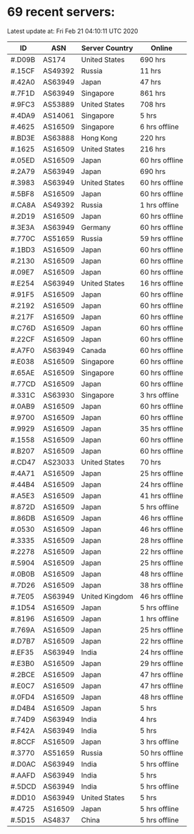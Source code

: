# 69 recent servers:

Latest update at: Fri Feb 21 04:10:11 UTC 2020

| ID | ASN | Server Country | Online |
| -- | --- | -------------- | ------ |
| #.D09B | AS174 | United States | 690 hrs |
| #.15CF | AS49392 | Russia | 11 hrs |
| #.42A0 | AS63949 | Japan | 47 hrs |
| #.7F1D | AS63949 | Singapore | 861 hrs |
| #.9FC3 | AS53889 | United States | 708 hrs |
| #.4DA9 | AS14061 | Singapore | 5 hrs |
| #.4625 | AS16509 | Singapore | 6 hrs offline |
| #.BD3E | AS63888 | Hong Kong | 220 hrs |
| #.1625 | AS16509 | United States | 216 hrs |
| #.05ED | AS16509 | Japan | 60 hrs offline |
| #.2A79 | AS63949 | Japan | 690 hrs |
| #.3983 | AS63949 | United States | 60 hrs offline |
| #.5BF8 | AS16509 | Japan | 60 hrs offline |
| #.CA8A | AS49392 | Russia | 1 hrs offline |
| #.2D19 | AS16509 | Japan | 60 hrs offline |
| #.3E3A | AS63949 | Germany | 60 hrs offline |
| #.770C | AS51659 | Russia | 59 hrs offline |
| #.1BD3 | AS16509 | Japan | 60 hrs offline |
| #.2130 | AS16509 | Japan | 60 hrs offline |
| #.09E7 | AS16509 | Japan | 60 hrs offline |
| #.E254 | AS63949 | United States | 16 hrs offline |
| #.91F5 | AS16509 | Japan | 60 hrs offline |
| #.2192 | AS16509 | Japan | 60 hrs offline |
| #.217F | AS16509 | Japan | 60 hrs offline |
| #.C76D | AS16509 | Japan | 60 hrs offline |
| #.22CF | AS16509 | Japan | 60 hrs offline |
| #.A7F0 | AS63949 | Canada | 60 hrs offline |
| #.E038 | AS16509 | Singapore | 60 hrs offline |
| #.65AE | AS16509 | Singapore | 60 hrs offline |
| #.77CD | AS16509 | Japan | 60 hrs offline |
| #.331C | AS63930 | Singapore | 3 hrs offline |
| #.0AB9 | AS16509 | Japan | 60 hrs offline |
| #.9700 | AS16509 | Japan | 60 hrs offline |
| #.9929 | AS16509 | Japan | 35 hrs offline |
| #.1558 | AS16509 | Japan | 60 hrs offline |
| #.B207 | AS16509 | Japan | 60 hrs offline |
| #.CD47 | AS23033 | United States | 70 hrs |
| #.4A71 | AS16509 | Japan | 25 hrs offline |
| #.44B4 | AS16509 | Japan | 24 hrs offline |
| #.A5E3 | AS16509 | Japan | 41 hrs offline |
| #.872D | AS16509 | Japan | 5 hrs offline |
| #.86DB | AS16509 | Japan | 46 hrs offline |
| #.0530 | AS16509 | Japan | 46 hrs offline |
| #.3335 | AS16509 | Japan | 28 hrs offline |
| #.2278 | AS16509 | Japan | 22 hrs offline |
| #.5904 | AS16509 | Japan | 25 hrs offline |
| #.0B0B | AS16509 | Japan | 48 hrs offline |
| #.7D26 | AS16509 | Japan | 38 hrs offline |
| #.7E05 | AS63949 | United Kingdom | 46 hrs offline |
| #.1D54 | AS16509 | Japan | 5 hrs offline |
| #.8196 | AS16509 | Japan | 1 hrs offline |
| #.769A | AS16509 | Japan | 25 hrs offline |
| #.D7B7 | AS16509 | Japan | 22 hrs offline |
| #.EF35 | AS63949 | India | 24 hrs offline |
| #.E3B0 | AS16509 | Japan | 29 hrs offline |
| #.2BCE | AS16509 | Japan | 47 hrs offline |
| #.E0C7 | AS16509 | Japan | 47 hrs offline |
| #.0FD4 | AS16509 | Japan | 48 hrs offline |
| #.D4B4 | AS16509 | Japan | 5 hrs |
| #.74D9 | AS63949 | India | 4 hrs |
| #.F42A | AS63949 | India | 5 hrs |
| #.8CCF | AS16509 | Japan | 3 hrs offline |
| #.3770 | AS51659 | Russia | 50 hrs offline |
| #.D0AC | AS63949 | India | 5 hrs offline |
| #.AAFD | AS63949 | India | 5 hrs |
| #.5DCD | AS63949 | India | 5 hrs offline |
| #.DD10 | AS63949 | United States | 5 hrs |
| #.4725 | AS16509 | Japan | 5 hrs offline |
| #.5D15 | AS4837 | China | 5 hrs offline |

